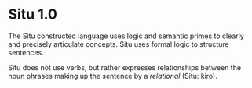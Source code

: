 # Situ 1.0

The Situ constructed language uses logic and semantic primes to clearly and precisely articulate concepts. 
Situ uses formal logic to structure sentences.

Situ does not use verbs, but rather expresses relationships between the noun phrases making up the sentence by a *relational* (Situ: kiro).
